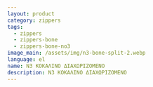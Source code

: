 ```yaml
---
layout: product
category: zippers
tags:
  - zippers
  - zippers-bone
  - zippers-bone-no3
image_main: /assets/img/n3-bone-split-2.webp
language: el
name: N3 ΚΟΚΑΛΙΝΟ ΔΙΑΧΩΡΙΖΟΜΕΝΟ
description: N3 ΚΟΚΑΛΙΝΟ ΔΙΑΧΩΡΙΖΟΜΕΝΟ
---
```

